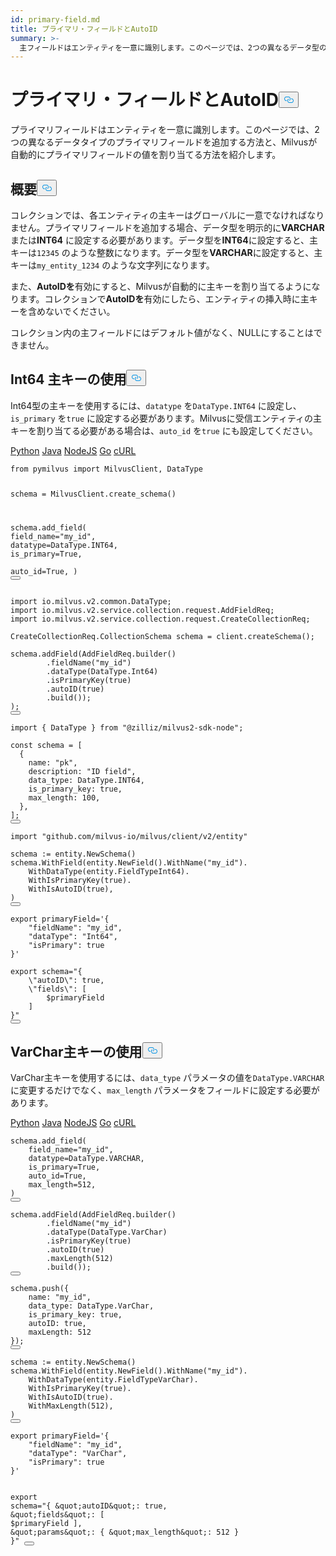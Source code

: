 ```yaml
---
id: primary-field.md
title: プライマリ・フィールドとAutoID
summary: >-
  主フィールドはエンティティを一意に識別します。このページでは、2つの異なるデータ型の主フィールドを追加する方法と、Milvusが主フィールドの値を自動的に割り当てる方法を紹介します。
---
```

<h1 id="Primary-Field--AutoID" class="common-anchor-header">プライマリ・フィールドとAutoID<button data-href="#Primary-Field--AutoID" class="anchor-icon" translate="no">
      <svg translate="no"
        aria-hidden="true"
        focusable="false"
        height="20"
        version="1.1"
        viewBox="0 0 16 16"
        width="16"
      >
        <path
          fill="#0092E4"
          fill-rule="evenodd"
          d="M4 9h1v1H4c-1.5 0-3-1.69-3-3.5S2.55 3 4 3h4c1.45 0 3 1.69 3 3.5 0 1.41-.91 2.72-2 3.25V8.59c.58-.45 1-1.27 1-2.09C10 5.22 8.98 4 8 4H4c-.98 0-2 1.22-2 2.5S3 9 4 9zm9-3h-1v1h1c1 0 2 1.22 2 2.5S13.98 12 13 12H9c-.98 0-2-1.22-2-2.5 0-.83.42-1.64 1-2.09V6.25c-1.09.53-2 1.84-2 3.25C6 11.31 7.55 13 9 13h4c1.45 0 3-1.69 3-3.5S14.5 6 13 6z"
        ></path>
      </svg>
    </button></h1><p>プライマリフィールドはエンティティを一意に識別します。このページでは、2つの異なるデータタイプのプライマリフィールドを追加する方法と、Milvusが自動的にプライマリフィールドの値を割り当てる方法を紹介します。</p>
<h2 id="Overview" class="common-anchor-header">概要<button data-href="#Overview" class="anchor-icon" translate="no">
      <svg translate="no"
        aria-hidden="true"
        focusable="false"
        height="20"
        version="1.1"
        viewBox="0 0 16 16"
        width="16"
      >
        <path
          fill="#0092E4"
          fill-rule="evenodd"
          d="M4 9h1v1H4c-1.5 0-3-1.69-3-3.5S2.55 3 4 3h4c1.45 0 3 1.69 3 3.5 0 1.41-.91 2.72-2 3.25V8.59c.58-.45 1-1.27 1-2.09C10 5.22 8.98 4 8 4H4c-.98 0-2 1.22-2 2.5S3 9 4 9zm9-3h-1v1h1c1 0 2 1.22 2 2.5S13.98 12 13 12H9c-.98 0-2-1.22-2-2.5 0-.83.42-1.64 1-2.09V6.25c-1.09.53-2 1.84-2 3.25C6 11.31 7.55 13 9 13h4c1.45 0 3-1.69 3-3.5S14.5 6 13 6z"
        ></path>
      </svg>
    </button></h2><p>コレクションでは、各エンティティの主キーはグローバルに一意でなければなりません。プライマリフィールドを追加する場合、データ型を明示的に<strong>VARCHAR</strong>または<strong>INT64</strong> に設定する必要があります。データ型を<strong>INT64</strong>に設定すると、主キーは<code translate="no">12345</code> のような整数になります。データ型を<strong>VARCHAR</strong>に設定すると、主キーは<code translate="no">my_entity_1234</code> のような文字列になります。</p>
<p>また、<strong>AutoIDを</strong>有効にすると、Milvusが自動的に主キーを割り当てるようになります。コレクションで<strong>AutoIDを</strong>有効にしたら、エンティティの挿入時に主キーを含めないでください。</p>
<p>コレクション内の主フィールドにはデフォルト値がなく、NULLにすることはできません。</p>
<h2 id="Use-Int64-Primary-Keys" class="common-anchor-header">Int64 主キーの使用<button data-href="#Use-Int64-Primary-Keys" class="anchor-icon" translate="no">
      <svg translate="no"
        aria-hidden="true"
        focusable="false"
        height="20"
        version="1.1"
        viewBox="0 0 16 16"
        width="16"
      >
        <path
          fill="#0092E4"
          fill-rule="evenodd"
          d="M4 9h1v1H4c-1.5 0-3-1.69-3-3.5S2.55 3 4 3h4c1.45 0 3 1.69 3 3.5 0 1.41-.91 2.72-2 3.25V8.59c.58-.45 1-1.27 1-2.09C10 5.22 8.98 4 8 4H4c-.98 0-2 1.22-2 2.5S3 9 4 9zm9-3h-1v1h1c1 0 2 1.22 2 2.5S13.98 12 13 12H9c-.98 0-2-1.22-2-2.5 0-.83.42-1.64 1-2.09V6.25c-1.09.53-2 1.84-2 3.25C6 11.31 7.55 13 9 13h4c1.45 0 3-1.69 3-3.5S14.5 6 13 6z"
        ></path>
      </svg>
    </button></h2><p>Int64型の主キーを使用するには、<code translate="no">datatype</code> を<code translate="no">DataType.INT64</code> に設定し、<code translate="no">is_primary</code> を<code translate="no">true</code> に設定する必要があります。Milvusに受信エンティティの主キーを割り当てる必要がある場合は、<code translate="no">auto_id</code> を<code translate="no">true</code> にも設定してください。</p>
<div class="multipleCode">
   <a href="#python">Python</a> <a href="#java">Java</a> <a href="#javascript">NodeJS</a> <a href="#go">Go</a> <a href="#bash">cURL</a></div>
<pre><code translate="no" class="language-python"><span class="hljs-keyword">from</span> pymilvus <span class="hljs-keyword">import</span> MilvusClient, DataType

schema = MilvusClient.create_schema()

schema.add_field(
    field_name=<span class="hljs-string">&quot;my_id&quot;</span>,
    datatype=DataType.INT64,
<span class="highlighted-comment-line">    is_primary=<span class="hljs-literal">True</span>,</span>
<span class="highlighted-comment-line">    auto_id=<span class="hljs-literal">True</span>,</span>
)
<button class="copy-code-btn"></button></code></pre>
<pre><code translate="no" class="language-java"><span class="hljs-keyword">import</span> io.milvus.v2.common.DataType;
<span class="hljs-keyword">import</span> io.milvus.v2.service.collection.request.AddFieldReq; 
<span class="hljs-keyword">import</span> io.milvus.v2.service.collection.request.CreateCollectionReq;

CreateCollectionReq.<span class="hljs-type">CollectionSchema</span> <span class="hljs-variable">schema</span> <span class="hljs-operator">=</span> client.createSchema();

schema.addField(AddFieldReq.builder()
        .fieldName(<span class="hljs-string">&quot;my_id&quot;</span>)
        .dataType(DataType.Int64)
<span class="highlighted-comment-line">        .isPrimaryKey(<span class="hljs-literal">true</span>)</span>
<span class="highlighted-comment-line">        .autoID(<span class="hljs-literal">true</span>)</span>
        .build());
);
<button class="copy-code-btn"></button></code></pre>
<pre><code translate="no" class="language-javascript"><span class="hljs-keyword">import</span> { <span class="hljs-title class_">DataType</span> } <span class="hljs-keyword">from</span> <span class="hljs-string">&quot;@zilliz/milvus2-sdk-node&quot;</span>;

<span class="hljs-keyword">const</span> schema = [
  {
    <span class="hljs-attr">name</span>: <span class="hljs-string">&quot;pk&quot;</span>,
    <span class="hljs-attr">description</span>: <span class="hljs-string">&quot;ID field&quot;</span>,
    <span class="hljs-attr">data_type</span>: <span class="hljs-title class_">DataType</span>.<span class="hljs-property">INT64</span>,
    <span class="hljs-attr">is_primary_key</span>: <span class="hljs-literal">true</span>,
    <span class="hljs-attr">max_length</span>: <span class="hljs-number">100</span>,
  },
];
<button class="copy-code-btn"></button></code></pre>
<pre><code translate="no" class="language-go"><span class="hljs-keyword">import</span> <span class="hljs-string">&quot;github.com/milvus-io/milvus/client/v2/entity&quot;</span>

schema := entity.NewSchema()
schema.WithField(entity.NewField().WithName(<span class="hljs-string">&quot;my_id&quot;</span>).
    WithDataType(entity.FieldTypeInt64).
    WithIsPrimaryKey(<span class="hljs-literal">true</span>).
    WithIsAutoID(<span class="hljs-literal">true</span>),
)
<button class="copy-code-btn"></button></code></pre>
<pre><code translate="no" class="language-bash"><span class="hljs-built_in">export</span> primaryField=<span class="hljs-string">&#x27;{
    &quot;fieldName&quot;: &quot;my_id&quot;,
    &quot;dataType&quot;: &quot;Int64&quot;,
    &quot;isPrimary&quot;: true
}&#x27;</span>

<span class="hljs-built_in">export</span> schema=<span class="hljs-string">&quot;{
    \&quot;autoID\&quot;: true,
    \&quot;fields\&quot;: [
        <span class="hljs-variable">$primaryField</span>
    ]
}&quot;</span>
<button class="copy-code-btn"></button></code></pre>
<h2 id="Use-VarChar-Primary-Keys" class="common-anchor-header">VarChar主キーの使用<button data-href="#Use-VarChar-Primary-Keys" class="anchor-icon" translate="no">
      <svg translate="no"
        aria-hidden="true"
        focusable="false"
        height="20"
        version="1.1"
        viewBox="0 0 16 16"
        width="16"
      >
        <path
          fill="#0092E4"
          fill-rule="evenodd"
          d="M4 9h1v1H4c-1.5 0-3-1.69-3-3.5S2.55 3 4 3h4c1.45 0 3 1.69 3 3.5 0 1.41-.91 2.72-2 3.25V8.59c.58-.45 1-1.27 1-2.09C10 5.22 8.98 4 8 4H4c-.98 0-2 1.22-2 2.5S3 9 4 9zm9-3h-1v1h1c1 0 2 1.22 2 2.5S13.98 12 13 12H9c-.98 0-2-1.22-2-2.5 0-.83.42-1.64 1-2.09V6.25c-1.09.53-2 1.84-2 3.25C6 11.31 7.55 13 9 13h4c1.45 0 3-1.69 3-3.5S14.5 6 13 6z"
        ></path>
      </svg>
    </button></h2><p>VarChar主キーを使用するには、<code translate="no">data_type</code> パラメータの値を<code translate="no">DataType.VARCHAR</code> に変更するだけでなく、<code translate="no">max_length</code> パラメータをフィールドに設定する必要があります。</p>
<div class="multipleCode">
   <a href="#python">Python</a> <a href="#java">Java</a> <a href="#javascript">NodeJS</a> <a href="#go">Go</a> <a href="#bash">cURL</a></div>
<pre><code translate="no" class="language-python">schema.add_field(
    field_name=<span class="hljs-string">&quot;my_id&quot;</span>,
    datatype=DataType.VARCHAR,
<span class="highlighted-comment-line">    is_primary=<span class="hljs-literal">True</span>,</span>
<span class="highlighted-comment-line">    auto_id=<span class="hljs-literal">True</span>,</span>
<span class="highlighted-comment-line">    max_length=<span class="hljs-number">512</span>,</span>
)
<button class="copy-code-btn"></button></code></pre>
<pre><code translate="no" class="language-java">schema.addField(AddFieldReq.builder()
        .fieldName(<span class="hljs-string">&quot;my_id&quot;</span>)
        .dataType(DataType.VarChar)
<span class="highlighted-comment-line">        .isPrimaryKey(<span class="hljs-literal">true</span>)</span>
<span class="highlighted-comment-line">        .autoID(<span class="hljs-literal">true</span>)</span>
<span class="highlighted-comment-line">        .maxLength(<span class="hljs-number">512</span>)</span>
        .build());
<button class="copy-code-btn"></button></code></pre>
<pre><code translate="no" class="language-javascript">schema.<span class="hljs-title function_">push</span>({
    <span class="hljs-attr">name</span>: <span class="hljs-string">&quot;my_id&quot;</span>,
    <span class="hljs-attr">data_type</span>: <span class="hljs-title class_">DataType</span>.<span class="hljs-property">VarChar</span>,
<span class="highlighted-comment-line">    <span class="hljs-attr">is_primary_key</span>: <span class="hljs-literal">true</span>,</span>
<span class="highlighted-comment-line">    <span class="hljs-attr">autoID</span>: <span class="hljs-literal">true</span>,</span>
<span class="highlighted-comment-line">    <span class="hljs-attr">maxLength</span>: <span class="hljs-number">512</span></span>
});
<button class="copy-code-btn"></button></code></pre>
<pre><code translate="no" class="language-go">schema := entity.NewSchema()
schema.WithField(entity.NewField().WithName(<span class="hljs-string">&quot;my_id&quot;</span>).
    WithDataType(entity.FieldTypeVarChar).
<span class="highlighted-comment-line">    WithIsPrimaryKey(<span class="hljs-literal">true</span>).</span>
<span class="highlighted-comment-line">    WithIsAutoID(<span class="hljs-literal">true</span>).</span>
<span class="highlighted-comment-line">    WithMaxLength(<span class="hljs-number">512</span>),</span>
)
<button class="copy-code-btn"></button></code></pre>
<pre><code translate="no" class="language-bash"><span class="hljs-built_in">export</span> primaryField=<span class="hljs-string">&#x27;{
    &quot;fieldName&quot;: &quot;my_id&quot;,
    &quot;dataType&quot;: &quot;VarChar&quot;,
    &quot;isPrimary&quot;: true
}&#x27;</span>

<span class="hljs-built_in">export</span> schema=<span class="hljs-string">&quot;{
    \&quot;autoID\&quot;: true,
    \&quot;fields\&quot;: [
        <span class="hljs-variable">$primaryField</span>
    ],
    \&quot;params\&quot;: {
        \&quot;max_length\&quot;: 512
    }
}&quot;</span>
<button class="copy-code-btn"></button></code></pre>
